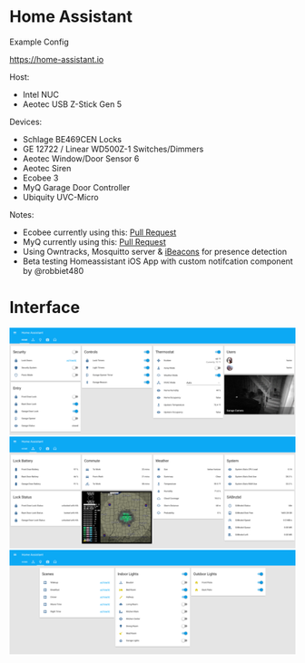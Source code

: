 # Home Assistant
Example Config

https://home-assistant.io

Host:<ul>
<li>Intel NUC</li>
<li>Aeotec USB Z-Stick Gen 5</li>
</ul>

Devices:
<ul>
<li>Schlage BE469CEN Locks</li>
<li>GE 12722 / Linear WD500Z-1 Switches/Dimmers</li>
<li>Aeotec Window/Door Sensor 6</li>
<li>Aeotec Siren</li>
<li>Ecobee 3</li>
<li>MyQ Garage Door Controller</li>
<li>Ubiquity UVC-Micro</li>
</ul>

Notes:<ul>
<li>Ecobee currently using this: <a href=https://github.com/home-assistant/home-assistant/pull/2092>Pull Request</a></li>
<li>MyQ currently using this: <a href=https://github.com/home-assistant/home-assistant/pull/1961>Pull Request</a></li>
<li>Using Owntracks, Mosquitto server & <a href=http://www.amazon.com/Long-Range-Bluetooth-Programmable-Management-Platform/dp/B01CERV4KG>iBeacons</a> for presence detection</li>
<li>Beta testing Homeassistant iOS App with custom notifcation component by @robbiet480</li>
</ul>

# Interface
![UI](images/home.png)
![UI](images/sensors.png)
![UI](images/lights.png)
